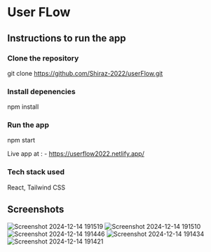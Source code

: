 # User FLow

## Instructions to run the app

### Clone the repository

git clone https://github.com/Shiraz-2022/userFlow.git

### Install depenencies

npm install

### Run the app

npm start

Live app at : - https://userflow2022.netlify.app/

### Tech stack used

React, Tailwind CSS

## Screenshots
![Screenshot 2024-12-14 191519](https://github.com/user-attachments/assets/72f66826-36e4-4a5a-8550-c2f47967469d)
![Screenshot 2024-12-14 191510](https://github.com/user-attachments/assets/98e8860f-3747-4111-9858-87fc80a89947)
![Screenshot 2024-12-14 191446](https://github.com/user-attachments/assets/ecb9f466-50db-4346-b7db-8cf6554af9ef)
![Screenshot 2024-12-14 191434](https://github.com/user-attachments/assets/117ec3ea-dc53-4793-a92f-1e0aaf4ed6f8)
![Screenshot 2024-12-14 191421](https://github.com/user-attachments/assets/5112178a-4a52-426b-a8ab-4a225c01347f)
